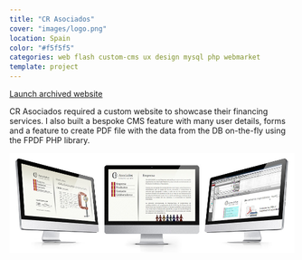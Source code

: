 ```yaml
---
title: "CR Asociados"
cover: "images/logo.png"
location: Spain
color: "#f5f5f5"
categories: web flash custom-cms ux design mysql php webmarket
template: project
---
```


<p class="align-center">
<a class="btn" href="http://work.joanmira.com/webs/crasociados/" target="_blank">Launch archived website</a>
</p>

CR Asociados required a custom website to showcase their financing services. I also built a bespoke CMS feature with many user details, forms and a feature to create PDF file with the data from the DB on-the-fly using the FPDF PHP library.

![](./images/1.jpg)
